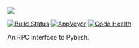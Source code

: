 ![](https://cloud.githubusercontent.com/assets/2152766/6998101/5c13946c-dbcd-11e4-968b-b357b7c60a06.png)

[![Build Status](https://travis-ci.org/pyblish/pyblish-rpc.svg?branch=master)](https://travis-ci.org/pyblish/pyblish-rpc) [![AppVeyor](https://ci.appveyor.com/api/projects/status/github/pyblish/pyblish-rpc?branch=master&svg=true)](https://github.com/pyblish/pyblish-rpc) [![Code Health](https://landscape.io/github/pyblish/pyblish-rpc/master/landscape.svg?style=flat)](https://landscape.io/github/pyblish/pyblish-rpc/master)

An RPC interface to Pyblish.
